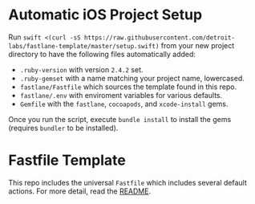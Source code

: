 # Automatic iOS Project Setup
Run `swift <(curl -sS https://raw.githubusercontent.com/detroit-labs/fastlane-template/master/setup.swift)` from your new project directory to have the following files automatically added:
 
 - `.ruby-version` with version `2.4.2` set.
 - `.ruby-gemset` with a name matching your project name, lowercased.
 - `fastlane/Fastfile` which sources the template found in this repo.
 - `fastlane/.env` with enviroment variables for various defaults.
 - `Gemfile` with the `fastlane`, `cocoapods`, and `xcode-install` gems.

 Once you run the script, execute `bundle install` to install the gems (requires `bundler` to be installed). 

# Fastfile Template
This repo includes the universal `Fastfile` which includes several default actions. For more detail, read the [README](fastlane/README.md).
